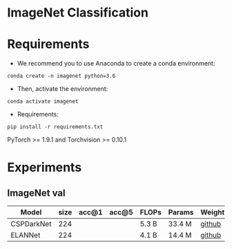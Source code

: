 # ImageNet Classification


# Requirements
- We recommend you to use Anaconda to create a conda environment:
```Shell
conda create -n imagenet python=3.6
```

- Then, activate the environment:
```Shell
conda activate imagenet
```

- Requirements:
```Shell
pip install -r requirements.txt 
```
PyTorch >= 1.9.1 and Torchvision >= 0.10.1

# Experiments
## ImageNet val

|    Model     | size | acc@1 | acc@5 | FLOPs | Params |  Weight |
|--------------|------|-------|-------|-------|--------|---------|
| CSPDarkNet   | 224  |       |       | 5.3 B | 33.4 M | [github]() |
| ELANNet      | 224  |       |       | 4.1 B | 14.4 M | [github]() |

